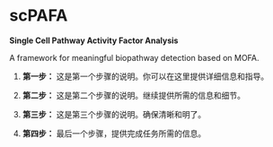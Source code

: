 # scPAFA
**Single Cell Pathway Activity Factor Analysis**

A framework for meaningful biopathway detection based on MOFA.

1. **第一步：** 这是第一个步骤的说明。你可以在这里提供详细信息和指导。

2. **第二步：** 这是第二个步骤的说明。继续提供所需的信息和细节。

3. **第三步：** 这是第三个步骤的说明。确保清晰和明了。

4. **第四步：** 最后一个步骤，提供完成任务所需的信息。
